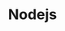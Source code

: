 ---
layout: list
title: Nodejs
slug: nodejs
type: category
menu: true
permalink: /nodejs/
order: 3
---